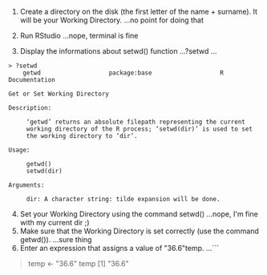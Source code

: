 


1. Create a directory on the disk (the first letter of the name + surname). It will be your Working Directory.
...no point for doing that

2. Run RStudio
...nope, terminal is fine
3. Display the informations about setwd() function
...?setwd
...
```
> ?setwd
    getwd                   package:base                   R Documentation

Get or Set Working Directory

Description:

     ‘getwd’ returns an absolute filepath representing the current
     working directory of the R process; ‘setwd(dir)’ is used to set
     the working directory to ‘dir’.

Usage:

     getwd()
     setwd(dir)

Arguments:

     dir: A character string: tilde expansion will be done.
```
4. Set your Working Directory using the command setwd()
...nope, I'm fine with my current dir ;)
5. Make sure that the Working Directory is set correctly (use the command getwd()).
...sure thing
6. Enter an expression that assigns a value of "36.6"temp.
...```
> temp <- "36.6"
> temp
[1] "36.6"
```
